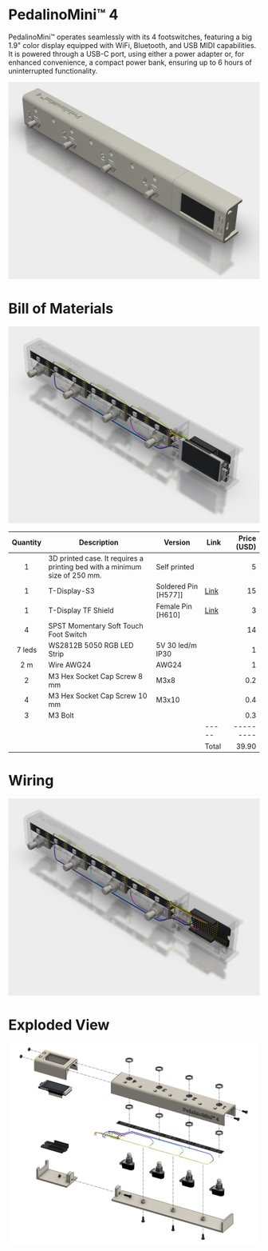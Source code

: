 # PedalinoMini™ 4

PedalinoMini™ operates seamlessly with its 4 footswitches, featuring a big 1.9" color display equipped with WiFi, Bluetooth, and USB MIDI capabilities. It is powered through a USB-C port, using either a power adapter or, for enhanced convenience, a compact power bank, ensuring up to 6 hours of uninterrupted functionality.

![](./images/PedalinoMini%204.jpg)

# Bill of Materials

![](./images/PedalinoMini%204%20Naked.jpg)

Quantity|Description|Version|Link|Price (USD)
:------:|-----------|-------|----|-----:
1|3D printed case. It requires a printing bed with a minimum size of 250 mm.|Self printed||5
1|T-Display-S3|Soldered Pin [H577]]|[Link](https://www.lilygo.cc/products/t-display-s3?variant=42351558590645)|15
1|T-Display TF Shield|Female Pin [H610]|[Link](https://www.lilygo.cc/products/t-display-tf-shied?variant=42729797025973)|3
4|SPST Momentary Soft Touch Foot Switch|||14
7 leds|WS2812B 5050 RGB LED Strip|5V 30 led/m IP30||1
2 m|Wire AWG24|AWG24||1
2|M3 Hex Socket Cap Screw 8 mm|M3x8||0.2
4|M3 Hex Socket Cap Screw 10 mm|M3x10||0.4
3|M3 Bolt|||0.3
||||-----|---------
||||Total|39.90

# Wiring

![](./images/PedalinoMini%204%20Wiring.jpg)

# Exploded View

![](./images/PedalinoMini%204%20Exploded%20View.jpg)
